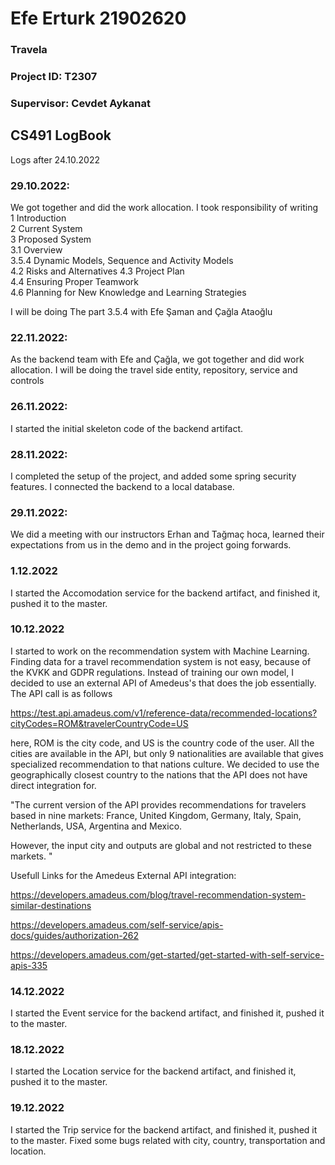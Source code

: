 # Efe Erturk 21902620
### Travela
### Project ID: T2307
### Supervisor: Cevdet Aykanat

## CS491 LogBook
Logs after 24.10.2022
### 29.10.2022:
We got together and did the work allocation. I took responsibility of writing     
1	Introduction     
2	Current System   
3	Proposed System    
  3.1	Overview        
  3.5.4	Dynamic Models, Sequence and Activity Models    
  4.2	Risks and Alternatives
  4.3	Project Plan	   
  4.4	Ensuring Proper Teamwork   
  4.6	Planning for New Knowledge and Learning Strategies
  
I will be doing The part 3.5.4 with Efe Şaman and Çağla Ataoğlu

### 22.11.2022:
As the backend team with Efe and Çağla, we got together and did work allocation. I will be doing the travel side entity, repository, service and controls

### 26.11.2022:
I started the initial skeleton code of the backend artifact.

### 28.11.2022:
I completed the setup of the project, and added some spring security features. I connected the backend to a local database.

### 29.11.2022:
We did a meeting with our instructors Erhan and Tağmaç hoca, learned their expectations from us in the demo and in the project going forwards.

### 1.12.2022
I started the Accomodation service for the backend artifact, and finished it, pushed it to the master.

### 10.12.2022
I started to work on the recommendation system with Machine Learning. Finding data for a travel recommendation system is not easy, because of the KVKK and GDPR regulations. Instead of training our own model, I decided to use an external API of Amedeus's that does the job essentially. The API call is as follows

https://test.api.amadeus.com/v1/reference-data/recommended-locations?cityCodes=ROM&travelerCountryCode=US 

here, ROM is the city code, and US is the country code of the user. All the cities are available in the API, but only 9 nationalities are available that gives specialized recommendation to that nations culture. We decided to use the geographically closest country to the nations that the API does not have direct integration for.

"The current version of the API provides recommendations for travelers based in nine markets: France, United Kingdom, Germany, Italy, Spain, Netherlands, USA, Argentina and Mexico. 

However, the input city and outputs are global and not restricted to these markets. "

Usefull Links for the Amedeus External API integration:

https://developers.amadeus.com/blog/travel-recommendation-system-similar-destinations

https://developers.amadeus.com/self-service/apis-docs/guides/authorization-262

https://developers.amadeus.com/get-started/get-started-with-self-service-apis-335

### 14.12.2022
I started the Event service for the backend artifact, and finished it, pushed it to the master.

### 18.12.2022
I started the Location service for the backend artifact, and finished it, pushed it to the master.

### 19.12.2022
I started the Trip service for the backend artifact, and finished it, pushed it to the master. Fixed some bugs related with city, country, transportation and location.
